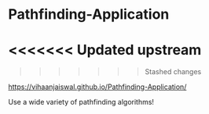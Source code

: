 # Pathfinding-Application
<<<<<<< Updated upstream
=======
 
>>>>>>> Stashed changes
 
 https://vihaanjaiswal.github.io/Pathfinding-Application/
 
 Use a wide variety of pathfinding algorithms!

